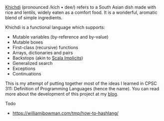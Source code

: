 [Khichdi](https://en.wikipedia.org/wiki/Khichdi_(dish)) (pronounced /kich • dee/) refers to a South Asian dish made with rice and lentils, widely eaten as a comfort food. It is a wonderful, aromatic blend of simple ingredients.

Khichdi is a functional language which supports:
- Mutable variables (by-reference and by-value)
- Mutable boxes
- First-class (recursive) functions
- Arrays, dictionaries and pairs
- Backstops (akin to [Scala Implicits](https://www.google.com/url?sa=t&rct=j&q=&esrc=s&source=web&cd=&ved=2ahUKEwi1m4KSzMeEAxVXIjQIHcvFDZUQFnoECAcQAQ&url=https%3A%2F%2Fdocs.scala-lang.org%2Ftour%2Fimplicit-parameters.html&usg=AOvVaw0YCR6w7GTXGLMYnGvj6ZZ-&opi=89978449))
- Generalized search
- Exceptions
- Continuations

This is my attempt of putting together most of the ideas I learned in CPSC 311: Definition of Programming Languages (hence the name). You can read more about the development of this project at my [blog](https://kumarpit.github.io/posts/khichdi/).

Todo
- https://williamjbowman.com/tmp/how-to-hashlang/
